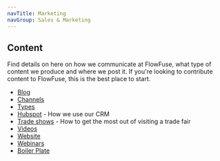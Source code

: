 ```yaml
---
navTitle: Marketing
navGroup: Sales & Marketing
---
```


## Content
Find details on here on how we communicate at FlowFuse, what type of content we produce and where we post it.
If you're looking to contribute content to FlowFuse, this is the best place to start.

- [Blog](./blog.md)
- [Channels](./channels.md)
- [Types](./types.md)
- [Hubspot](./hubspot.md) - How we use our CRM
- [Trade shows](./tradeshow.md) - How to get the most out of visiting a trade fair
- [Videos](./videos.md)
- [Website](./website.md)
- [Webinars](./webinars.md)
- [Boiler Plate](./boilerplate.md)
